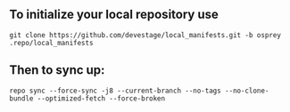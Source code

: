 To initialize your local repository use
---------------------------------------

    git clone https://github.com/devestage/local_manifests.git -b osprey .repo/local_manifests
    

Then to sync up:
----------------

    repo sync --force-sync -j8 --current-branch --no-tags --no-clone-bundle --optimized-fetch --force-broken
